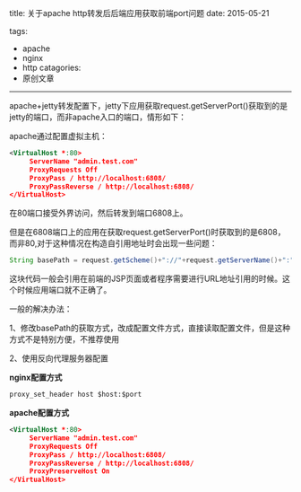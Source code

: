 title: 关于apache http转发后后端应用获取前端port问题
date: 2015-05-21

tags:
 - apache
 - nginx
 - http
catagories:
 - 原创文章
---

apache+jetty转发配置下，jetty下应用获取request.getServerPort()获取到的是jetty的端口，而非apache入口的端口，情形如下：


apache通过配置虚拟主机：

```xml
<VirtualHost *:80>
     ServerName "admin.test.com"
     ProxyRequests Off
     ProxyPass / http://localhost:6808/
     ProxyPassReverse / http://localhost:6808/
</VirtualHost>
```

在80端口接受外界访问，然后转发到端口6808上。

<!--more-->

但是在6808端口上的应用在获取request.getServerPort()时获取到的是6808，而非80,对于这种情况在构造自引用地址时会出现一些问题：

```java
String basePath = request.getScheme()+"://"+request.getServerName()+":"+request.getServerPort();
```

这块代码一般会引用在前端的JSP页面或者程序需要进行URL地址引用的时候。这个时候应用端口就不正确了。

一般的解决办法：

1、修改basePath的获取方式，改成配置文件方式，直接读取配置文件，但是这种方式不是特别方便，不推荐使用

2、使用反向代理服务器配置

**nginx配置方式**
```xml
proxy_set_header host $host:$port
```

**apache配置方式**
```xml
<VirtualHost *:80>
     ServerName "admin.test.com"
     ProxyRequests Off
     ProxyPass / http://localhost:6808/
     ProxyPassReverse / http://localhost:6808/
     ProxyPreserveHost On
</VirtualHost>
```
